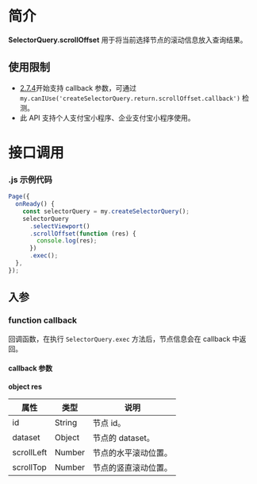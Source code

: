 # 简介

**SelectorQuery.scrollOffset** 用于将当前选择节点的滚动信息放入查询结果。

## 使用限制

- [2.7.4](https://opendocs.alipay.com/mini/framework/lib-upgrade-v2)开始支持 callback 参数，可通过 `my.canIUse('createSelectorQuery.return.scrollOffset.callback')` 检测。
- 此 API 支持个人支付宝小程序、企业支付宝小程序使用。

# 接口调用

### .js 示例代码

```javascript
Page({
  onReady() {
    const selectorQuery = my.createSelectorQuery();
    selectorQuery
      .selectViewport()
      .scrollOffset(function (res) {
        console.log(res);
      })
      .exec();
  },
});
```

## 入参

### function callback

回调函数，在执行 `SelectorQuery.exec` 方法后，节点信息会在 callback 中返回。

#### callback 参数

**object res**

| **属性**   | **类型** | **说明**             |
| ---------- | -------- | -------------------- |
| id         | String   | 节点 id。            |
| dataset    | Object   | 节点的 dataset。     |
| scrollLeft | Number   | 节点的水平滚动位置。 |
| scrollTop  | Number   | 节点的竖直滚动位置。 |
